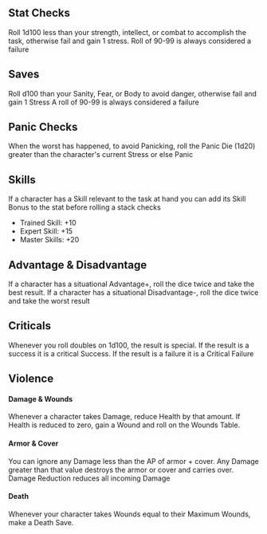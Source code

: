 
## Stat Checks
Roll 1d100 less than your strength, intellect, or combat to accomplish the task, otherwise fail and gain 1 stress. Roll of 90-99 is always considered a failure

## Saves
Roll d100 than your Sanity, Fear, or Body to avoid danger, otherwise fail and gain 1 Stress
A roll of 90-99 is always considered a failure

## Panic Checks
When the worst has happened, to avoid Panicking, roll the Panic Die (1d20) greater than the character's current Stress or else Panic

## Skills
If a character has a Skill relevant to the task at hand you can add its Skill Bonus to the stat before rolling a stack checks
- Trained Skill: +10
- Expert Skill: +15
- Master Skills: +20

## Advantage & Disadvantage
If a character has a situational Advantage+, roll the dice twice and take the best result.
If a character has a situational Disadvantage-, roll the dice twice and take the worst result

## Criticals
Whenever you roll doubles on 1d100, the result is special. If the result is a success it is a critical Success. If the result is a failure it is a Critical Failure

## Violence
#### Damage & Wounds
Whenever a character takes Damage, reduce Health by that amount. If Health is reduced to zero, gain a Wound and roll on the Wounds Table.

#### Armor & Cover
You can ignore any Damage less than the AP of armor + cover. Any Damage greater than that value destroys the armor or cover and carries over. Damage Reduction reduces all incoming Damage

#### Death
Whenever your character takes Wounds equal to their Maximum Wounds, make a Death Save.

